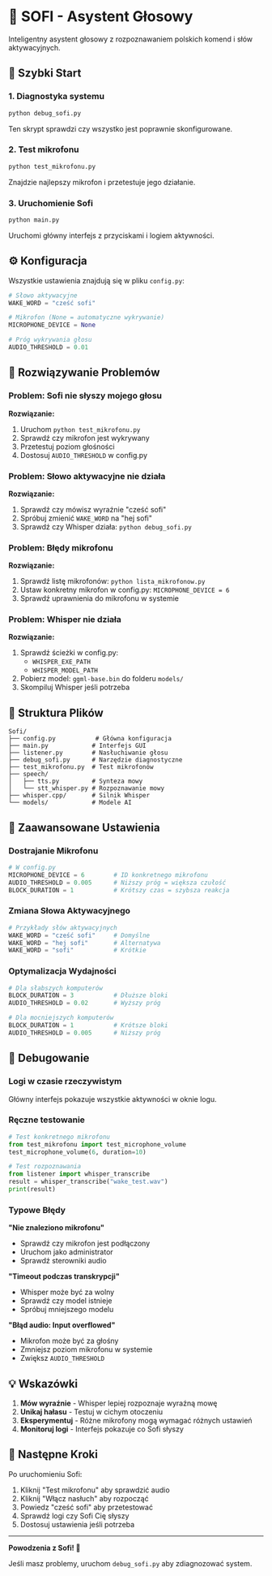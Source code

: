 # 🤖 SOFI - Asystent Głosowy

Inteligentny asystent głosowy z rozpoznawaniem polskich komend i słów aktywacyjnych.

## 🚀 Szybki Start

### 1. Diagnostyka systemu
```bash
python debug_sofi.py
```
Ten skrypt sprawdzi czy wszystko jest poprawnie skonfigurowane.

### 2. Test mikrofonu
```bash
python test_mikrofonu.py
```
Znajdzie najlepszy mikrofon i przetestuje jego działanie.

### 3. Uruchomienie Sofi
```bash
python main.py
```
Uruchomi główny interfejs z przyciskami i logiem aktywności.

## ⚙️ Konfiguracja

Wszystkie ustawienia znajdują się w pliku `config.py`:

```python
# Słowo aktywacyjne
WAKE_WORD = "cześć sofi"

# Mikrofon (None = automatyczne wykrywanie)
MICROPHONE_DEVICE = None

# Próg wykrywania głosu
AUDIO_THRESHOLD = 0.01
```

## 🎤 Rozwiązywanie Problemów

### Problem: Sofi nie słyszy mojego głosu

**Rozwiązanie:**
1. Uruchom `python test_mikrofonu.py`
2. Sprawdź czy mikrofon jest wykrywany
3. Przetestuj poziom głośności
4. Dostosuj `AUDIO_THRESHOLD` w config.py

### Problem: Słowo aktywacyjne nie działa

**Rozwiązanie:**
1. Sprawdź czy mówisz wyraźnie "cześć sofi"
2. Spróbuj zmienić `WAKE_WORD` na "hej sofi"
3. Sprawdź czy Whisper działa: `python debug_sofi.py`

### Problem: Błędy mikrofonu

**Rozwiązanie:**
1. Sprawdź listę mikrofonów: `python lista_mikrofonow.py`
2. Ustaw konkretny mikrofon w config.py: `MICROPHONE_DEVICE = 6`
3. Sprawdź uprawnienia do mikrofonu w systemie

### Problem: Whisper nie działa

**Rozwiązanie:**
1. Sprawdź ścieżki w config.py:
   - `WHISPER_EXE_PATH`
   - `WHISPER_MODEL_PATH`
2. Pobierz model: `ggml-base.bin` do folderu `models/`
3. Skompiluj Whisper jeśli potrzeba

## 📁 Struktura Plików

```
Sofi/
├── config.py           # Główna konfiguracja
├── main.py            # Interfejs GUI
├── listener.py        # Nasłuchiwanie głosu
├── debug_sofi.py      # Narzędzie diagnostyczne
├── test_mikrofonu.py  # Test mikrofonów
├── speech/
│   ├── tts.py         # Synteza mowy
│   └── stt_whisper.py # Rozpoznawanie mowy
├── whisper.cpp/       # Silnik Whisper
└── models/            # Modele AI
```

## 🔧 Zaawansowane Ustawienia

### Dostrajanie Mikrofonu
```python
# W config.py
MICROPHONE_DEVICE = 6        # ID konkretnego mikrofonu
AUDIO_THRESHOLD = 0.005      # Niższy próg = większa czułość
BLOCK_DURATION = 1           # Krótszy czas = szybsza reakcja
```

### Zmiana Słowa Aktywacyjnego
```python
# Przykłady słów aktywacyjnych
WAKE_WORD = "cześć sofi"     # Domyślne
WAKE_WORD = "hej sofi"       # Alternatywa
WAKE_WORD = "sofi"           # Krótkie
```

### Optymalizacja Wydajności
```python
# Dla słabszych komputerów
BLOCK_DURATION = 3           # Dłuższe bloki
AUDIO_THRESHOLD = 0.02       # Wyższy próg

# Dla mocniejszych komputerów  
BLOCK_DURATION = 1           # Krótsze bloki
AUDIO_THRESHOLD = 0.005      # Niższy próg
```

## 🐛 Debugowanie

### Logi w czasie rzeczywistym
Główny interfejs pokazuje wszystkie aktywności w oknie logu.

### Ręczne testowanie
```python
# Test konkretnego mikrofonu
from test_mikrofonu import test_microphone_volume
test_microphone_volume(6, duration=10)

# Test rozpoznawania
from listener import whisper_transcribe
result = whisper_transcribe("wake_test.wav")
print(result)
```

### Typowe Błędy

**"Nie znaleziono mikrofonu"**
- Sprawdź czy mikrofon jest podłączony
- Uruchom jako administrator
- Sprawdź sterowniki audio

**"Timeout podczas transkrypcji"**
- Whisper może być za wolny
- Sprawdź czy model istnieje
- Spróbuj mniejszego modelu

**"Błąd audio: Input overflowed"**
- Mikrofon może być za głośny
- Zmniejsz poziom mikrofonu w systemie
- Zwiększ `AUDIO_THRESHOLD`

## 💡 Wskazówki

1. **Mów wyraźnie** - Whisper lepiej rozpoznaje wyraźną mowę
2. **Unikaj hałasu** - Testuj w cichym otoczeniu
3. **Eksperymentuj** - Różne mikrofony mogą wymagać różnych ustawień
4. **Monitoruj logi** - Interfejs pokazuje co Sofi słyszy

## 🎯 Następne Kroki

Po uruchomieniu Sofi:

1. Kliknij "Test mikrofonu" aby sprawdzić audio
2. Kliknij "Włącz nasłuch" aby rozpocząć
3. Powiedz "cześć sofi" aby przetestować
4. Sprawdź logi czy Sofi Cię słyszy
5. Dostosuj ustawienia jeśli potrzeba

---

**Powodzenia z Sofi! 🎉**

Jeśli masz problemy, uruchom `debug_sofi.py` aby zdiagnozować system.
